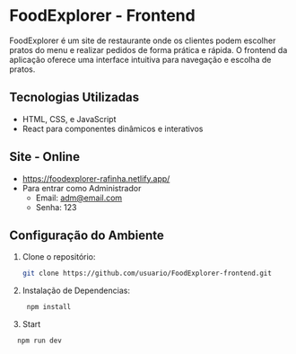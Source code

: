 # FoodExplorer - Frontend

FoodExplorer é um site de restaurante onde os clientes podem escolher pratos do menu e realizar pedidos de forma prática e rápida. O frontend da aplicação oferece uma interface intuitiva para navegação e escolha de pratos.

## Tecnologias Utilizadas
- HTML, CSS, e JavaScript
- React para componentes dinâmicos e interativos

## Site - Online
- https://foodexplorer-rafinha.netlify.app/
- Para entrar como Administrador 
   - Email: adm@email.com
   - Senha: 123

## Configuração do Ambiente

1. Clone o repositório:
   ```bash
   git clone https://github.com/usuario/FoodExplorer-frontend.git
2. Instalação de Dependencias:
   ```bash
    npm install
3. Start
  ```bash
    npm run dev
